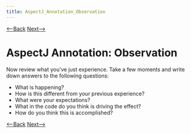 ```yaml
---
title: AspectJ_Annotation_Observation
---
```

[<--Back](AspectJ_Annotation_Experience) [Next-->](AspectJ_Annotation_Thinking)

# AspectJ Annotation: Observation

Now review what you've just experience. Take a few moments and write down answers to the following questions:
* What is happening?
* How is this different from your previous experience?
* What were your expectations?
* What in the code do you think is driving the effect?
* How do you think this is accomplished?

[<--Back](AspectJ_Annotation_Experience) [Next-->](AspectJ_Annotation_Thinking)
